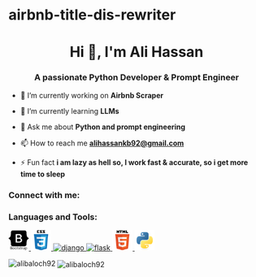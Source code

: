 # airbnb-title-dis-rewriter
<h1 align="center">Hi 👋, I'm Ali Hassan</h1>
<h3 align="center">A passionate Python Developer & Prompt Engineer</h3>

- 🔭 I’m currently working on **Airbnb Scraper**

- 🌱 I’m currently learning **LLMs**

- 💬 Ask me about **Python and prompt engineering**

- 📫 How to reach me **alihassankb92@gmail.com**

- ⚡ Fun fact **i am lazy as hell so, I work fast & accurate, so i get more time to sleep**

<h3 align="left">Connect with me:</h3>
<p align="left">
</p>

<h3 align="left">Languages and Tools:</h3>
<p align="left"> <a href="https://getbootstrap.com" target="_blank" rel="noreferrer"> <img src="https://raw.githubusercontent.com/devicons/devicon/master/icons/bootstrap/bootstrap-plain-wordmark.svg" alt="bootstrap" width="40" height="40"/> </a> <a href="https://www.w3schools.com/css/" target="_blank" rel="noreferrer"> <img src="https://raw.githubusercontent.com/devicons/devicon/master/icons/css3/css3-original-wordmark.svg" alt="css3" width="40" height="40"/> </a> <a href="https://www.djangoproject.com/" target="_blank" rel="noreferrer"> <img src="https://cdn.worldvectorlogo.com/logos/django.svg" alt="django" width="40" height="40"/> </a> <a href="https://flask.palletsprojects.com/" target="_blank" rel="noreferrer"> <img src="https://www.vectorlogo.zone/logos/pocoo_flask/pocoo_flask-icon.svg" alt="flask" width="40" height="40"/> </a> <a href="https://www.w3.org/html/" target="_blank" rel="noreferrer"> <img src="https://raw.githubusercontent.com/devicons/devicon/master/icons/html5/html5-original-wordmark.svg" alt="html5" width="40" height="40"/> </a> <a href="https://www.python.org" target="_blank" rel="noreferrer"> <img src="https://raw.githubusercontent.com/devicons/devicon/master/icons/python/python-original.svg" alt="python" width="40" height="40"/> </a> </p>

<p><img align="left" src="https://github-readme-stats.vercel.app/api/top-langs?username=alibaloch92&show_icons=true&locale=en&layout=compact" alt="alibaloch92" /></p>

<p>&nbsp;<img align="center" src="https://github-readme-stats.vercel.app/api?username=alibaloch92&show_icons=true&locale=en" alt="alibaloch92" /></p>
